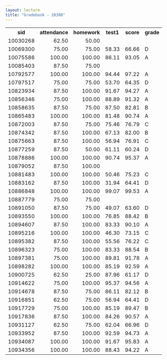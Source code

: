 ```yaml
---
layout: lecture
title: "Gradebook - 20308"
---
```


<!-- html table generated in R 3.2.3 by xtable 1.8-2 package -->
<!-- Fri Feb 26 15:01:27 2016 -->
<table >
<tr> <th> sid </th> <th> attendance </th> <th> homework </th> <th> test1 </th> <th> score </th> <th> grade </th>  </tr>
  <tr> <td align="right"> 10030268 </td> <td align="right"> 62.50 </td> <td align="right"> 50.00 </td> <td align="right">  </td> <td align="right">  </td> <td>  </td> </tr>
  <tr> <td align="right"> 10069300 </td> <td align="right"> 75.00 </td> <td align="right"> 75.00 </td> <td align="right"> 58.33 </td> <td align="right"> 66.66 </td> <td> D </td> </tr>
  <tr> <td align="right"> 10075586 </td> <td align="right"> 100.00 </td> <td align="right"> 100.00 </td> <td align="right"> 86.11 </td> <td align="right"> 93.05 </td> <td> A </td> </tr>
  <tr> <td align="right"> 10085403 </td> <td align="right"> 87.50 </td> <td align="right"> 75.00 </td> <td align="right">  </td> <td align="right">  </td> <td>  </td> </tr>
  <tr> <td align="right"> 10792577 </td> <td align="right"> 100.00 </td> <td align="right"> 100.00 </td> <td align="right"> 94.44 </td> <td align="right"> 97.22 </td> <td> A </td> </tr>
  <tr> <td align="right"> 10797517 </td> <td align="right"> 75.00 </td> <td align="right"> 75.00 </td> <td align="right"> 53.70 </td> <td align="right"> 64.35 </td> <td> D </td> </tr>
  <tr> <td align="right"> 10823934 </td> <td align="right"> 87.50 </td> <td align="right"> 100.00 </td> <td align="right"> 91.67 </td> <td align="right"> 94.27 </td> <td> A </td> </tr>
  <tr> <td align="right"> 10856346 </td> <td align="right"> 75.00 </td> <td align="right"> 100.00 </td> <td align="right"> 88.89 </td> <td align="right"> 91.32 </td> <td> A </td> </tr>
  <tr> <td align="right"> 10858635 </td> <td align="right"> 87.50 </td> <td align="right"> 75.00 </td> <td align="right"> 87.50 </td> <td align="right"> 82.81 </td> <td> B </td> </tr>
  <tr> <td align="right"> 10865483 </td> <td align="right"> 100.00 </td> <td align="right"> 100.00 </td> <td align="right"> 81.48 </td> <td align="right"> 90.74 </td> <td> A </td> </tr>
  <tr> <td align="right"> 10872003 </td> <td align="right"> 87.50 </td> <td align="right"> 75.00 </td> <td align="right"> 75.46 </td> <td align="right"> 76.79 </td> <td> C </td> </tr>
  <tr> <td align="right"> 10874342 </td> <td align="right"> 87.50 </td> <td align="right"> 100.00 </td> <td align="right"> 67.13 </td> <td align="right"> 82.00 </td> <td> B </td> </tr>
  <tr> <td align="right"> 10875663 </td> <td align="right"> 87.50 </td> <td align="right"> 100.00 </td> <td align="right"> 56.94 </td> <td align="right"> 76.91 </td> <td> C </td> </tr>
  <tr> <td align="right"> 10877259 </td> <td align="right"> 87.50 </td> <td align="right"> 50.00 </td> <td align="right"> 61.11 </td> <td align="right"> 60.24 </td> <td> D </td> </tr>
  <tr> <td align="right"> 10878886 </td> <td align="right"> 100.00 </td> <td align="right"> 100.00 </td> <td align="right"> 90.74 </td> <td align="right"> 95.37 </td> <td> A </td> </tr>
  <tr> <td align="right"> 10879052 </td> <td align="right"> 87.50 </td> <td align="right"> 100.00 </td> <td align="right">  </td> <td align="right">  </td> <td>  </td> </tr>
  <tr> <td align="right"> 10881483 </td> <td align="right"> 100.00 </td> <td align="right"> 100.00 </td> <td align="right"> 50.46 </td> <td align="right"> 75.23 </td> <td> C </td> </tr>
  <tr> <td align="right"> 10883162 </td> <td align="right"> 87.50 </td> <td align="right"> 100.00 </td> <td align="right"> 31.94 </td> <td align="right"> 64.41 </td> <td> D </td> </tr>
  <tr> <td align="right"> 10886848 </td> <td align="right"> 100.00 </td> <td align="right"> 100.00 </td> <td align="right"> 99.07 </td> <td align="right"> 99.53 </td> <td> A </td> </tr>
  <tr> <td align="right"> 10887779 </td> <td align="right"> 75.00 </td> <td align="right"> 75.00 </td> <td align="right">  </td> <td align="right">  </td> <td>  </td> </tr>
  <tr> <td align="right"> 10891050 </td> <td align="right"> 87.50 </td> <td align="right"> 75.00 </td> <td align="right"> 49.07 </td> <td align="right"> 63.60 </td> <td> D </td> </tr>
  <tr> <td align="right"> 10893550 </td> <td align="right"> 100.00 </td> <td align="right"> 100.00 </td> <td align="right"> 76.85 </td> <td align="right"> 88.42 </td> <td> B </td> </tr>
  <tr> <td align="right"> 10894607 </td> <td align="right"> 87.50 </td> <td align="right"> 100.00 </td> <td align="right"> 83.33 </td> <td align="right"> 90.10 </td> <td> A </td> </tr>
  <tr> <td align="right"> 10895216 </td> <td align="right"> 100.00 </td> <td align="right"> 100.00 </td> <td align="right"> 46.30 </td> <td align="right"> 73.15 </td> <td> C </td> </tr>
  <tr> <td align="right"> 10895382 </td> <td align="right"> 87.50 </td> <td align="right"> 100.00 </td> <td align="right"> 55.56 </td> <td align="right"> 76.22 </td> <td> C </td> </tr>
  <tr> <td align="right"> 10896323 </td> <td align="right"> 75.00 </td> <td align="right"> 100.00 </td> <td align="right"> 83.33 </td> <td align="right"> 88.54 </td> <td> B </td> </tr>
  <tr> <td align="right"> 10897381 </td> <td align="right"> 75.00 </td> <td align="right"> 100.00 </td> <td align="right"> 89.81 </td> <td align="right"> 91.78 </td> <td> A </td> </tr>
  <tr> <td align="right"> 10898282 </td> <td align="right"> 100.00 </td> <td align="right"> 100.00 </td> <td align="right"> 85.19 </td> <td align="right"> 92.59 </td> <td> A </td> </tr>
  <tr> <td align="right"> 10900725 </td> <td align="right"> 62.50 </td> <td align="right"> 25.00 </td> <td align="right"> 87.96 </td> <td align="right"> 61.17 </td> <td> D </td> </tr>
  <tr> <td align="right"> 10914622 </td> <td align="right"> 75.00 </td> <td align="right"> 100.00 </td> <td align="right"> 95.37 </td> <td align="right"> 94.56 </td> <td> A </td> </tr>
  <tr> <td align="right"> 10914678 </td> <td align="right"> 87.50 </td> <td align="right"> 75.00 </td> <td align="right"> 86.11 </td> <td align="right"> 82.12 </td> <td> B </td> </tr>
  <tr> <td align="right"> 10916851 </td> <td align="right"> 62.50 </td> <td align="right"> 75.00 </td> <td align="right"> 56.94 </td> <td align="right"> 64.41 </td> <td> D </td> </tr>
  <tr> <td align="right"> 10917729 </td> <td align="right"> 75.00 </td> <td align="right"> 100.00 </td> <td align="right"> 85.19 </td> <td align="right"> 89.47 </td> <td> B </td> </tr>
  <tr> <td align="right"> 10917836 </td> <td align="right"> 87.50 </td> <td align="right"> 100.00 </td> <td align="right"> 84.26 </td> <td align="right"> 90.57 </td> <td> A </td> </tr>
  <tr> <td align="right"> 10931127 </td> <td align="right"> 62.50 </td> <td align="right"> 75.00 </td> <td align="right"> 62.04 </td> <td align="right"> 66.96 </td> <td> D </td> </tr>
  <tr> <td align="right"> 10933952 </td> <td align="right"> 87.50 </td> <td align="right"> 100.00 </td> <td align="right"> 92.59 </td> <td align="right"> 94.73 </td> <td> A </td> </tr>
  <tr> <td align="right"> 10934087 </td> <td align="right"> 100.00 </td> <td align="right"> 100.00 </td> <td align="right"> 91.67 </td> <td align="right"> 95.83 </td> <td> A </td> </tr>
  <tr> <td align="right"> 10934356 </td> <td align="right"> 100.00 </td> <td align="right"> 100.00 </td> <td align="right"> 88.43 </td> <td align="right"> 94.22 </td> <td> A </td> </tr>
   </table>
